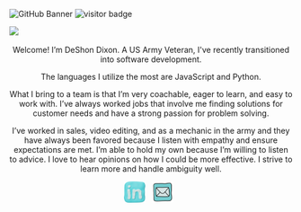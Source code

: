 ![GitHub Banner](DESHONDIXONnewbanner.png)
![visitor badge](https://visitor-badge.glitch.me/badge?page_id=deshondixon&left_color=lightblue&right_color=gray&left_text=Hello%20👀Vistors)

![](https://komarev.com/ghpvc/?username=your-github-username&color=green)

<p align="center">
Welcome! I’m DeShon Dixon. A US Army Veteran, I've recently transitioned into software development. 
</p>

<p align="center">
The languages I utilize the most are JavaScript and Python. 
</p>

<p align="center">
What I bring to a team is that I’m very coachable, eager to learn, and easy to work with. I’ve always worked jobs that involve me finding solutions for customer needs and have a strong passion for problem solving. 
</p>
<p align="center" >
I’ve worked in sales, video editing, and as a mechanic in the army and they have always been favored because I listen with empathy and ensure expectations are met. I’m able to hold my own because I’m willing to listen to advice. I love to hear opinions on how I could be more effective. I strive to learn more and handle ambiguity well. 
</p>
<p align="center">
  <a href="https://www.linkedin.com/in/deshondixon/" target="blank" rel="noopener noreferrer"><img height="38" src="./icons8-linkedin-69.png"></a>&nbsp;&nbsp;
  <a href="mailto:deshondixon@gmail.com" target="blank" rel="noopener noreferrer"><img height="38" src="./icons8-mail-48.png"></a>&nbsp;&nbsp;
  
</p>
